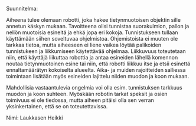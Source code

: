 Suunnitelma:

Aiheena tulee olemaan robotti, joka hakee tietynmuotoisen objektin sille annetun käskyn mukaan.
Tavoitteena olisi tunnistaa suorakulmion, pallon ja neliön muotoisia esineitä ja ehkä jopa eri kokoja. Tunnistukseen tullaan käyttämään siihen soveltuvaa ohjelmistoa. Ohjemistoista ei muuten ole tarkkaa tietoa, mutta aiheeseen ei liene vaikea löytää palikoiden tunnistukeen ja liikkumiseen käytettävää ohjelmaa. Liikkuvuus toteutetaan niin, että käyttäjä liikuttaa robottia ja antaa esineiden lähellä komennon noutaa tietynmuotoinen esine tai niin, että robotti liikkuu itse ja etsii esinettä ennaltamäärätyn kokoiselta alueelta. Aika- ja muiden rajoitteiden salliessa toimintaan lisätään myös esineiden lajittelu niiden muodon ja koon mukaan.

Mahdollisia vastaantulevia ongelmia voi olla esim. tunnistuksen tarkkuus muodon ja koon suhteen. Myöskään robotin tarkat speksit ja osien toimivuus ei ole tiedossa, mutta aiheen pitäisi olla sen verran yksinkertainen, että se on toteutettavissa.


Nimi: Laukkasen Heikki
